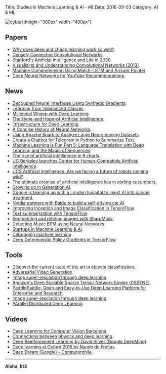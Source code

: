 Title: Studies in Machine Learning & AI - #8
Date: 2016-09-03
Category: AI & ML


![cyber](./cyberpunk/8.jpg){:height="300px" width="400px"}


## Papers

* [Why does deep and cheap learning work so well?](http://arxiv.org/abs/1608.08225).
* [Densely Connected Convolutional Networks](http://arxiv.org/abs/1608.06993).
* [Stanford's Artificial Intelligence and Life in 2030](https://ai100.stanford.edu/sites/default/files/ai_100_report_0901fnlc_single.pdf).
* [Visualizing and Understanding Convolutional Networks (2013)](https://arxiv.org/abs/1311.2901).
* [Machine Comprehension Using Match-LSTM and Answer Pointer](https://arxiv.org/abs/1608.07905v1).
* [Deep Neural Networks for YouTube Recommendations](http://static.googleusercontent.com/media/research.google.com/en//pubs/archive/45530.pdf).


## News

* [Decoupled Neural Interfaces Using Synthetic Gradients](https://deepmind.com/blog#decoupled-neural-interfaces-using-synthetic-gradients).
* [Learning from Imbalanced Classes](http://www.svds.com/learning-imbalanced-classes).
* [Millennial Whoop with Deep Learning](https://highnoongmt.wordpress.com/2016/08/28/millennial-whoop-with-derp-learning/).
* [The Hype-and Hope-of Artificial Intelligence](http://www.newyorker.com/business/currency/the-hype-and-hope-of-artificial-intelligence).
* [Infrastructure for Deep Learning](https://openai.com/blog/infrastructure-for-deep-learning/).
* [A Concise History of Neural Networks](https://medium.com/@Jaconda/a-concise-history-of-neural-networks-2070655d3fec#.tztqbuo0t).
* [Using Apache Spark to Analyze Large Neuroimaging Datasets](https://blog.dominodatalab.com/pca-on-very-large-neuroimaging-datasets-using-pyspark/).
* [Create a Chatbot for Telegram in Python to Summarize Text](http://blog.algorithmia.com/create-a-chatbot-telegram-python-summarize-text).
* [Machine Learning is Fun Part 5: Language Translation with Deep Learning and the Magic of Sequences](https://medium.com/@ageitgey/machine-learning-is-fun-part-5-language-translation-with-deep-learning-and-the-magic-of-sequences-2ace0acca0aa#.orlfpa6p5).
* [The rise of artificial intelligence in 6 charts](http://raconteur.net/business/the-rise-of-artificial-intelligence-in-6-charts).
* [UC Berkeley launches Center for Human-Compatible Artificial Intelligence](https://news.berkeley.edu/2016/08/29/center-for-human-compatible-artificial-intelligence/).
* [UCS Artificial intelligence: Are we facing a future of robots running wild?](http://news.usc.edu/106565/artificial-intelligence-for-a-better-tomorrow/).
* [The ultimate promise of artificial intelligence lies in sorting cucumbers](http://qz.com/771921/the-ultimate-promise-of-artificial-intelligence-lies-in-sorting-cucumbers/).
* [Growing up in Generation AI](https://techcrunch.com/2016/09/03/growing-up-in-generation-ai/).
* [Google is teaming up with a London hospital to inject AI into cancer treatment](http://qz.com/769974/google-deepmind-cancer-artificial-intelligence-deep-learning-university-college-london-hospital/).
* [Nvidia partners with Baidu to build a self-driving car AI](http://www.theverge.com/2016/9/1/12748554/nvidia-baidu-autonomous-car-platform-partnership).
* [Improving Inception and Image Classification in TensorFlow](https://research.googleblog.com/2016/08/improving-inception-and-image.html?utm_campaign=Revue%20newsletter&utm_medium=Newsletter&utm_source=revue).
* [Text summarization with TensorFlow](https://research.googleblog.com/2016/08/text-summarization-with-tensorflow.html?utm_campaign=Revue%20newsletter).
* [Segmenting and refining images with SharpMask](https://code.facebook.com/posts/561187904071636?utm_campaign=Artificial%2BIntelligence%2BWeekly&utm_medium=email&utm_source=Artificial_Intelligence_Weekly_46&_fb_noscript=1).
* [Detecting Music BPM using Neural Networks](https://nlml.github.io/neural-networks/detecting-bpm-neural-networks/).
* [Startups in Machine Learning & AI](http://blog.eladgil.com/2016/08/startups-in-machine-learning-ai.html).
* [Debugging machine learning](http://nlpers.blogspot.com/2016/08/debugging-machine-learning.html).
* [Deep Deterministic Policy Gradients in TensorFlow](http://pemami4911.github.io/blog_posts/2016/08/21/ddpg-rl.html?).


## Tools

* [Discover the current state of the art in objects classification.](http://rodrigob.github.io/are_we_there_yet/build/classification_datasets_results.html).
* [Adversarial Video Generation](https://github.com/dyelax/Adversarial_Video_Generation).
* [Image super-resolution through deep learning](https://github.com/david-gpu/srez).
* [Amazon's Deep Scalable Sparse Tensor Network Engine (DSSTNE)](https://github.com/amznlabs/amazon-dsstne).
* [PaddlePaddle, Open and Easy-to-Use Deep Learning Platform for Enterprise and Research](http://www.paddlepaddle.org/?utm_campaign=Revue%20newsletter&utm_medium=Newsletter).
* [Image super-resolution through deep learning](https://github.com/david-gpu/srez?utm_campaign=Revue%20newsletter&utm_medium=Newsletter&utm_source=revue).
* [PArallel Distributed Deep LEarning](https://github.com/baidu/Paddle).

## Videos

* [Deep Learning for Computer Vision Barcelona](http://imatge-upc.github.io/telecombcn-2016-dlcv/).
* [Connections between physics and deep learning](https://www.youtube.com/watch?v=5MdSE-N0bxs).
* [Deep Reinforcement Learning by David Silver (Google DeepMind)](http://techtalks.tv/talks/deep-reinforcement-learning/62360/).
* [Deep learning at Oxford 2015 by Nando de Freitas](https://www.youtube.com/playlist?list=PLE6Wd9FR--EfW8dtjAuPoTuPcqmOV53Fu).
* [Deep Dream (Google) - Computerphile](https://www.youtube.com/watch?v=BsSmBPmPeYQ).


----

**Aloha, bt3**